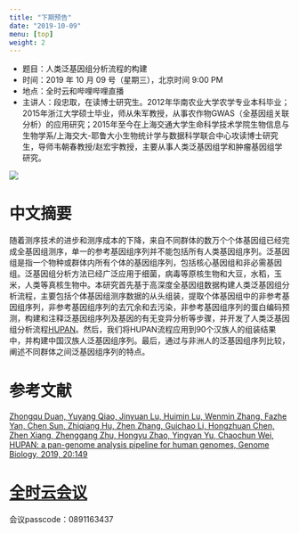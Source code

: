 ```yaml
---
title: "下期预告"
date: "2019-10-09"
menu: [top]
weight: 2
---
```



- 题目：人类泛基因组分析流程的构建
- 时间：2019 年 10 月 09 号（星期三），北京时间 9:00 PM
- 地点：全时云和哔哩哔哩直播
- 主讲人：段忠取，在读博士研究生。2012年华南农业大学农学专业本科毕业；2015年浙江大学硕士毕业，师从朱军教授，从事农作物GWAS（全基因组关联分析）的应用研究；2015年至今在上海交通大学生命科学技术学院生物信息与生物学系/上海交大-耶鲁大小生物统计学与数据科学联合中心攻读博士研究生，导师韦朝春教授/赵宏宇教授，主要从事人类泛基因组学和肿瘤基因组学研究。

![](https://i.imgur.com/YQ8JutI.png)

# 中文摘要

随着测序技术的进步和测序成本的下降，来自不同群体的数万个个体基因组已经完成全基因组测序，单一的参考基因组序列并不能包括所有人类基因组序列。泛基因组是指一个物种或群体内所有个体的基因组序列，包括核心基因组和非必需基因组。泛基因组分析方法已经广泛应用于细菌，病毒等原核生物和大豆，水稻，玉米，人类等真核生物中。本研究首先基于高深度全基因组数据构建人类泛基因组分析流程，主要包括个体基因组测序数据的从头组装，提取个体基因组中的非参考基因组序列，非参考基因组序列的去冗余和去污染，非参考基因组序列的蛋白编码预测，构建和注释泛基因组序列及基因的有无变异分析等步骤，并开发了人类泛基因组分析流程[HUPAN](https://github.com/SJTU-CGM/HUPAN)。然后，我们将HUPAN流程应用到90个汉族人的组装结果中，并构建中国汉族人泛基因组序列。最后，通过与非洲人的泛基因组序列比较，阐述不同群体之间泛基因组序列的特点。

# 参考文献

[Zhongqu Duan, Yuyang Qiao, Jinyuan Lu, Huimin Lu, Wenmin Zhang, Fazhe Yan, Chen Sun, Zhiqiang Hu, Zhen Zhang, Guichao Li, Hongzhuan Chen, Zhen Xiang, Zhenggang Zhu, Hongyu Zhao, Yingyan Yu, Chaochun Wei, HUPAN: a pan-genome analysis pipeline for human genomes, Genome Biology, 2019, 20:149](https://genomebiology.biomedcentral.com/articles/10.1186/s13059-019-1751-y)

# [全时云会议](https://www.quanshi.com/download/)

会议passcode：0891163437


